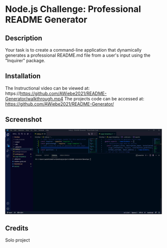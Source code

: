 # Node.js Challenge: Professional README Generator


## Description 

Your task is to create a command-line application that dynamically generates a professional README.md file from a user's input using the "Inquirer" package.


## Installation

The Instructional video can be viewed at: https://https://github.com/AWiebe2021/README-Generator/walkthrough.mp4
The projects code can be accessed at: https://github.com/AWiebe2021/README-Generator/

## Screenshot
![Terminal Screenshot](./Screenshot.png)

## Credits
Solo project